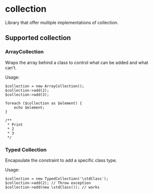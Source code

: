 # collection

Library that offer multiple implementations of collection.

## Supported collection


### ArrayCollection

Wraps the array behind a class to control what can be added and what can't.

Usage:

    $collection = new ArrayCollection();
    $collection->add(2);
    $collection->add(3);

    foreach ($collection as $element) {
        echo $element;
    }

    /**
     * Print
     * 2
     * 3
     */

### Typed Collection

Encapsulate the constraint to add a specific class type.

Usage:

    $collection = new TypedCollection('\stdClass');
    $collection->add(2); // Throw exception
    $collection->add(new \stdClass()); // works
